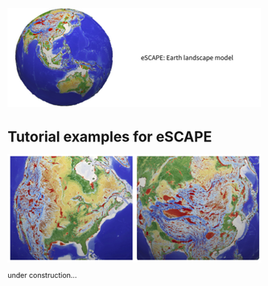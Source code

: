 <div align="center">
    <img width=1000 src="https://github.com/Geodels/eSCAPE/blob/master/images/escape.jpg" alt="eSCAPE" title="eSCAPE Earth"</img>
</div>

# Tutorial examples for eSCAPE

<div align="center">
    <img width=1000 src="https://github.com/Geodels/eSCAPE/blob/master/images/escapezoom.jpg" alt="eSCAPE" title="eSCAPE Earth"</img>
</div>


under construction...
